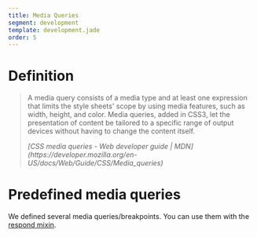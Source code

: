 ```yaml
---
title: Media Queries
segment: development
template: development.jade
order: 5
---
```


# Definition

> A media query consists of a media type and at least one
> expression that limits the style sheets' scope by using
> media features, such as width, height, and color. Media
> queries, added in CSS3, let the presentation of content
> be tailored to a specific range of output devices without
> having to change the content itself.
> <footer class="blockquote__footer" >
>   <cite>[CSS media queries - Web developer guide | MDN](https://developer.mozilla.org/en-US/docs/Web/Guide/CSS/Media_queries)</cite>
> </footer>

# Predefined media queries

We defined several media queries/breakpoints. You can use them with the
[respond mixin](/development/mixins/respond.html).

<!-- Copyright AXA Versicherungen AG 2015 -->
